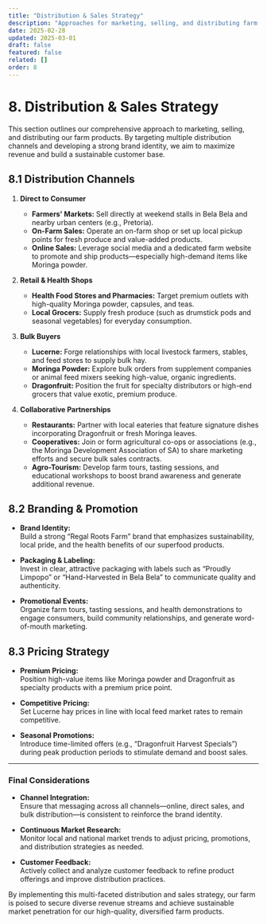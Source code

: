 ```yaml
---
title: "Distribution & Sales Strategy"
description: "Approaches for marketing, selling, and distributing farm products."
date: 2025-02-28
updated: 2025-03-01
draft: false
featured: false
related: []
order: 8
---
```


# 8. Distribution & Sales Strategy

This section outlines our comprehensive approach to marketing, selling, and distributing our farm products. By targeting multiple distribution channels and developing a strong brand identity, we aim to maximize revenue and build a sustainable customer base.

## 8.1 Distribution Channels

1. **Direct to Consumer**  
   - **Farmers' Markets:** Sell directly at weekend stalls in Bela Bela and nearby urban centers (e.g., Pretoria).  
   - **On-Farm Sales:** Operate an on-farm shop or set up local pickup points for fresh produce and value-added products.  
   - **Online Sales:** Leverage social media and a dedicated farm website to promote and ship products—especially high-demand items like Moringa powder.

2. **Retail & Health Shops**  
   - **Health Food Stores and Pharmacies:** Target premium outlets with high-quality Moringa powder, capsules, and teas.  
   - **Local Grocers:** Supply fresh produce (such as drumstick pods and seasonal vegetables) for everyday consumption.

3. **Bulk Buyers**  
   - **Lucerne:** Forge relationships with local livestock farmers, stables, and feed stores to supply bulk hay.  
   - **Moringa Powder:** Explore bulk orders from supplement companies or animal feed mixers seeking high-value, organic ingredients.  
   - **Dragonfruit:** Position the fruit for specialty distributors or high-end grocers that value exotic, premium produce.

4. **Collaborative Partnerships**  
   - **Restaurants:** Partner with local eateries that feature signature dishes incorporating Dragonfruit or fresh Moringa leaves.  
   - **Cooperatives:** Join or form agricultural co-ops or associations (e.g., the Moringa Development Association of SA) to share marketing efforts and secure bulk sales contracts.  
   - **Agro-Tourism:** Develop farm tours, tasting sessions, and educational workshops to boost brand awareness and generate additional revenue.

## 8.2 Branding & Promotion

- **Brand Identity:**  
  Build a strong “Regal Roots Farm” brand that emphasizes sustainability, local pride, and the health benefits of our superfood products.
  
- **Packaging & Labeling:**  
  Invest in clear, attractive packaging with labels such as “Proudly Limpopo” or “Hand-Harvested in Bela Bela” to communicate quality and authenticity.
  
- **Promotional Events:**  
  Organize farm tours, tasting sessions, and health demonstrations to engage consumers, build community relationships, and generate word-of-mouth marketing.

## 8.3 Pricing Strategy

- **Premium Pricing:**  
  Position high-value items like Moringa powder and Dragonfruit as specialty products with a premium price point.
  
- **Competitive Pricing:**  
  Set Lucerne hay prices in line with local feed market rates to remain competitive.
  
- **Seasonal Promotions:**  
  Introduce time-limited offers (e.g., “Dragonfruit Harvest Specials”) during peak production periods to stimulate demand and boost sales.

---

### Final Considerations

- **Channel Integration:**  
  Ensure that messaging across all channels—online, direct sales, and bulk distribution—is consistent to reinforce the brand identity.
  
- **Continuous Market Research:**  
  Monitor local and national market trends to adjust pricing, promotions, and distribution strategies as needed.
  
- **Customer Feedback:**  
  Actively collect and analyze customer feedback to refine product offerings and improve distribution practices.

By implementing this multi-faceted distribution and sales strategy, our farm is poised to secure diverse revenue streams and achieve sustainable market penetration for our high-quality, diversified farm products.
